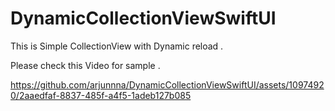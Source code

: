 # DynamicCollectionViewSwiftUI


This is Simple CollectionView with Dynamic reload . 

Please check this Video for sample . 





https://github.com/arjunnna/DynamicCollectionViewSwiftUI/assets/10974920/2aaedfaf-8837-485f-a4f5-1adeb127b085

